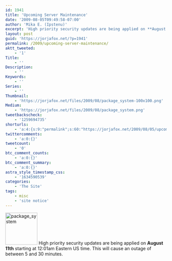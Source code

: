 ```yaml
---
id: 1941
title: 'Upcoming Server Maintenance'
date: '2009-08-05T09:49:58-07:00'
author: 'Mika E. (Ipstenu)'
excerpt: 'High priority security updates are being applied on **August 11th** starting at 12:01am Eastern US time.  This will cause an outage of between 5 and 30 minutes.'
layout: post
guid: 'https://jorjafox.net/?p=1941'
permalink: /2009/upcoming-server-maintenance/
aktt_tweeted:
    - '1'
Title:
    - ''
Description:
    - ''
Keywords:
    - ''
Series:
    - ''
Thumbnail:
    - 'https://jorjafox.net/files/2009/08/package_system-100x100.png'
Medium:
    - 'https://jorjafox.net/files/2009/08/package_system.png'
tweetbackscheck:
    - '1259694735'
shorturls:
    - 'a:4:{s:9:"permalink";s:60:"https://jorjafox.net/2009/08/05/upcoming-server-maintenance/";s:7:"tinyurl";s:26:"http://tinyurl.com/ykvyhmw";s:4:"isgd";s:18:"http://is.gd/52W6c";s:5:"bitly";s:19:"http://bit.ly/VEoY1";}'
twittercomments:
    - 'a:0:{}'
tweetcount:
    - '0'
btc_comment_counts:
    - 'a:0:{}'
btc_comment_summary:
    - 'a:0:{}'
astra_style_timestamp_css:
    - '1634590539'
categories:
    - 'The Site'
tags:
    - misc
    - 'site notice'
---
```


<img src="//static.jorjafox.net/wordpress/2009/08/package_system-100x100.png" alt="package_system" title="package_system" width="100" height="100" class="alignleft size-thumbnail wp-image-1942" /> High priority security updates are being applied on **August 11th** starting at 12:01am Eastern US time.  This will cause an outage of between 5 and 30 minutes.
